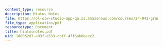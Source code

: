 ```yaml
---
content_type: resource
description: Hiatus Notes
file: https://ol-ocw-studio-app-qa.s3.amazonaws.com/courses/24-942-grammar-of-a-less-familiar-language-spring-2003/188052d7a03fa533cbff4ff6ab6eeec2_hiatusnotes.pdf
file_type: application/pdf
resourcetype: Document
title: hiatusnotes.pdf
uid: 188052d7-a03f-a533-cbff-4ff6ab6eeec2
---
```

